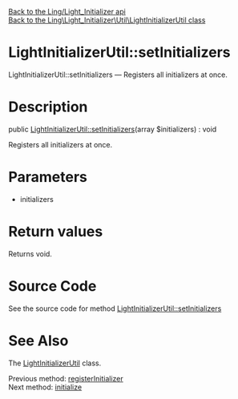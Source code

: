 [Back to the Ling/Light_Initializer api](https://github.com/lingtalfi/Light_Initializer/blob/master/doc/api/Ling/Light_Initializer.md)<br>
[Back to the Ling\Light_Initializer\Util\LightInitializerUtil class](https://github.com/lingtalfi/Light_Initializer/blob/master/doc/api/Ling/Light_Initializer/Util/LightInitializerUtil.md)


LightInitializerUtil::setInitializers
================



LightInitializerUtil::setInitializers — Registers all initializers at once.




Description
================


public [LightInitializerUtil::setInitializers](https://github.com/lingtalfi/Light_Initializer/blob/master/doc/api/Ling/Light_Initializer/Util/LightInitializerUtil/setInitializers.md)(array $initializers) : void




Registers all initializers at once.




Parameters
================


- initializers

    


Return values
================

Returns void.








Source Code
===========
See the source code for method [LightInitializerUtil::setInitializers](https://github.com/lingtalfi/Light_Initializer/blob/master/Util/LightInitializerUtil.php#L50-L53)


See Also
================

The [LightInitializerUtil](https://github.com/lingtalfi/Light_Initializer/blob/master/doc/api/Ling/Light_Initializer/Util/LightInitializerUtil.md) class.

Previous method: [registerInitializer](https://github.com/lingtalfi/Light_Initializer/blob/master/doc/api/Ling/Light_Initializer/Util/LightInitializerUtil/registerInitializer.md)<br>Next method: [initialize](https://github.com/lingtalfi/Light_Initializer/blob/master/doc/api/Ling/Light_Initializer/Util/LightInitializerUtil/initialize.md)<br>

